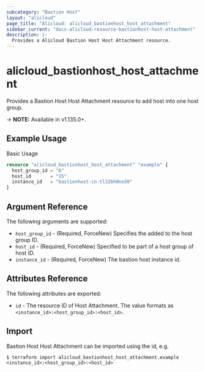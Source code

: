 ```yaml
---
subcategory: "Bastion Host"
layout: "alicloud"
page_title: "Alicloud: alicloud_bastionhost_host_attachment"
sidebar_current: "docs-alicloud-resource-bastionhost-host-attachment"
description: |-
  Provides a Alicloud Bastion Host Host Attachment resource.
---
```


# alicloud\_bastionhost\_host\_attachment

Provides a Bastion Host Host Attachment resource to add host into one host group.

-> **NOTE:** Available in v1.135.0+.

## Example Usage

Basic Usage

```terraform
resource "alicloud_bastionhost_host_attachment" "example" {
  host_group_id = "6"
  host_id       = "15"
  instance_id   = "bastionhost-cn-tl32bh0no30"
}

```

## Argument Reference

The following arguments are supported:

* `host_group_id` - (Required, ForceNew) Specifies the added to the host group ID.
* `host_id` - (Required, ForceNew) Specified to be part of a host group of host ID.
* `instance_id` - (Required, ForceNew) The bastion host instance id.

## Attributes Reference

The following attributes are exported:

* `id` - The resource ID of Host Attachment. The value formats as `<instance_id>:<host_group_id>:<host_id>`.

## Import

Bastion Host Host Attachment can be imported using the id, e.g.

```
$ terraform import alicloud_bastionhost_host_attachment.example <instance_id>:<host_group_id>:<host_id>
```
